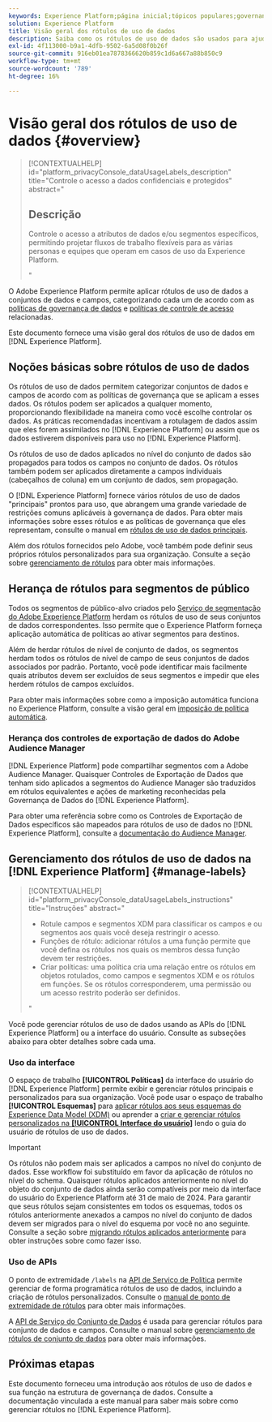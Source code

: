 ```yaml
---
keywords: Experience Platform;página inicial;tópicos populares;governança de dados;uso de dados rótulo api;política serviço api;uso de dados rótulos visão geral
solution: Experience Platform
title: Visão geral dos rótulos de uso de dados
description: Saiba como os rótulos de uso de dados são usados para ajudar a impor a conformidade da governança de dados no Adobe Experience Platform.
exl-id: 4f113000-b9a1-4dfb-9502-6a5d08f0b26f
source-git-commit: 916eb01ea7878366620b859c1d6a667a88b850c9
workflow-type: tm+mt
source-wordcount: '789'
ht-degree: 16%

---
```


# Visão geral dos rótulos de uso de dados {#overview}

>[!CONTEXTUALHELP]
>id="platform_privacyConsole_dataUsageLabels_description"
>title="Controle o acesso a dados confidenciais e protegidos"
>abstract="<h2>Descrição</h2><p>Controle o acesso a atributos de dados e/ou segmentos específicos, permitindo projetar fluxos de trabalho flexíveis para as várias personas e equipes que operam em casos de uso da Experience Platform.</p>"

O Adobe Experience Platform permite aplicar rótulos de uso de dados a conjuntos de dados e campos, categorizando cada um de acordo com as [políticas de governança de dados](../policies/overview.md) e [políticas de controle de acesso](../../access-control/abac/ui/policies.md) relacionadas.

Este documento fornece uma visão geral dos rótulos de uso de dados em [!DNL Experience Platform].

## Noções básicas sobre rótulos de uso de dados

Os rótulos de uso de dados permitem categorizar conjuntos de dados e campos de acordo com as políticas de governança que se aplicam a esses dados. Os rótulos podem ser aplicados a qualquer momento, proporcionando flexibilidade na maneira como você escolhe controlar os dados. As práticas recomendadas incentivam a rotulagem de dados assim que eles forem assimilados no [!DNL Experience Platform] ou assim que os dados estiverem disponíveis para uso no [!DNL Experience Platform].

Os rótulos de uso de dados aplicados no nível do conjunto de dados são propagados para todos os campos no conjunto de dados. Os rótulos também podem ser aplicados diretamente a campos individuais (cabeçalhos de coluna) em um conjunto de dados, sem propagação.

O [!DNL Experience Platform] fornece vários rótulos de uso de dados &quot;principais&quot; prontos para uso, que abrangem uma grande variedade de restrições comuns aplicáveis à governança de dados. Para obter mais informações sobre esses rótulos e as políticas de governança que eles representam, consulte o manual em [rótulos de uso de dados principais](reference.md).

Além dos rótulos fornecidos pelo Adobe, você também pode definir seus próprios rótulos personalizados para sua organização. Consulte a seção sobre [gerenciamento de rótulos](#manage-labels) para obter mais informações.

## Herança de rótulos para segmentos de público

Todos os segmentos de público-alvo criados pelo [Serviço de segmentação do Adobe Experience Platform](../../segmentation/home.md) herdam os rótulos de uso de seus conjuntos de dados correspondentes. Isso permite que o Experience Platform forneça aplicação automática de políticas ao ativar segmentos para destinos.

Além de herdar rótulos de nível de conjunto de dados, os segmentos herdam todos os rótulos de nível de campo de seus conjuntos de dados associados por padrão. Portanto, você pode identificar mais facilmente quais atributos devem ser excluídos de seus segmentos e impedir que eles herdem rótulos de campos excluídos.

Para obter mais informações sobre como a imposição automática funciona no Experience Platform, consulte a visão geral em [imposição de política automática](../enforcement/auto-enforcement.md).

### Herança dos controles de exportação de dados do Adobe Audience Manager

[!DNL Experience Platform] pode compartilhar segmentos com a Adobe Audience Manager. Quaisquer Controles de Exportação de Dados que tenham sido aplicados a segmentos do Audience Manager são traduzidos em rótulos equivalentes e ações de marketing reconhecidas pela Governança de Dados do [!DNL Experience Platform].

Para obter uma referência sobre como os Controles de Exportação de Dados específicos são mapeados para rótulos de uso de dados no [!DNL Experience Platform], consulte a [documentação do Audience Manager](https://experienceleague.adobe.com/docs/audience-manager/user-guide/implementation-integration-guides/integration-experience-platform/aam-aep-audience-sharing.html?lang=pt-BR#aam-data-export-control-in-aep).

## Gerenciamento dos rótulos de uso de dados na [!DNL Experience Platform] {#manage-labels}

>[!CONTEXTUALHELP]
>id="platform_privacyConsole_dataUsageLabels_instructions"
>title="Instruções"
>abstract="<ul><li>Rotule campos e segmentos XDM para classificar os campos e ou segmentos aos quais você deseja restringir o acesso.</li><li>Funções de rótulo: adicionar rótulos a uma função permite que você defina os rótulos nos quais os membros dessa função devem ter restrições.</li><li>Criar políticas: uma política cria uma relação entre os rótulos em objetos rotulados, como campos e segmentos XDM e os rótulos em funções. Se os rótulos corresponderem, uma permissão ou um acesso restrito poderão ser definidos.</li></ul>"

Você pode gerenciar rótulos de uso de dados usando as APIs do [!DNL Experience Platform] ou a interface do usuário. Consulte as subseções abaixo para obter detalhes sobre cada uma.

### Uso da interface

O espaço de trabalho **[!UICONTROL Políticas]** da interface do usuário do [!DNL Experience Platform] permite exibir e gerenciar rótulos principais e personalizados para sua organização. Você pode usar o espaço de trabalho **[!UICONTROL Esquemas]** para [aplicar rótulos aos seus esquemas do Experience Data Model (XDM)](../../xdm/tutorials/labels.md) ou aprender a [criar e gerenciar rótulos personalizados na **[!UICONTROL Interface do usuário]**](./user-guide.md) lendo o guia do usuário de rótulos de uso de dados.

>[!IMPORTANT]
>
>Os rótulos não podem mais ser aplicados a campos no nível do conjunto de dados. Esse workflow foi substituído em favor da aplicação de rótulos no nível do schema. Quaisquer rótulos aplicados anteriormente no nível do objeto do conjunto de dados ainda serão compatíveis por meio da interface do usuário do Experience Platform até 31 de maio de 2024. Para garantir que seus rótulos sejam consistentes em todos os esquemas, todos os rótulos anteriormente anexados a campos no nível do conjunto de dados devem ser migrados para o nível do esquema por você no ano seguinte. Consulte a seção sobre [migrando rótulos aplicados anteriormente](../e2e.md#migrate-labels) para obter instruções sobre como fazer isso.

### Uso de APIs

O ponto de extremidade `/labels` na [API de Serviço de Política](https://www.adobe.io/experience-platform-apis/references/policy-service/) permite gerenciar de forma programática rótulos de uso de dados, incluindo a criação de rótulos personalizados. Consulte o [manual de ponto de extremidade de rótulos](../api/labels.md) para obter mais informações.

A [API de Serviço do Conjunto de Dados](https://www.adobe.io/experience-platform-apis/references/dataset-service/) é usada para gerenciar rótulos para conjunto de dados e campos. Consulte o manual sobre [gerenciamento de rótulos de conjunto de dados](./dataset-api.md) para obter mais informações.

## Próximas etapas

Este documento forneceu uma introdução aos rótulos de uso de dados e sua função na estrutura de governança de dados. Consulte a documentação vinculada a este manual para saber mais sobre como gerenciar rótulos no [!DNL Experience Platform].
